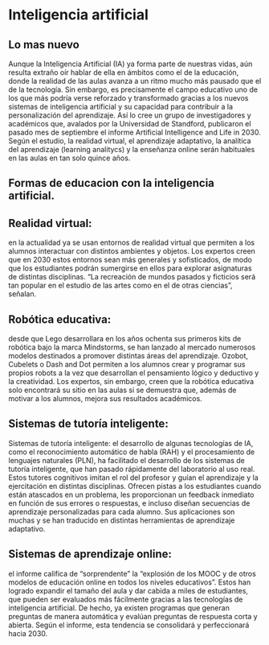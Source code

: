 # Inteligencia artificial
## Lo mas nuevo
Aunque la Inteligencia Artificial (IA) ya forma parte de nuestras vidas, aún resulta extraño oír hablar de ella en ámbitos como el de la educación, donde la realidad de las aulas avanza a un ritmo mucho más pausado que el de la tecnología. Sin embargo, es precisamente el campo educativo uno de los que más podría verse reforzado y transformado gracias a los nuevos sistemas de inteligencia artificial y su capacidad para contribuir a la personalización del aprendizaje. Así lo cree un grupo de investigadores y académicos que, avalados por la Universidad de Standford, publicaron el pasado mes de septiembre el informe Artificial Intelligence and Life in 2030. Según el estudio, la realidad virtual, el aprendizaje adaptativo, la analítica del aprendizaje (learning analitycs) y la enseñanza online serán habituales en las aulas en tan solo quince años.
## Formas de educacion con la inteligencia artificial.
## Realidad virtual: 
en la actualidad ya se usan entornos de realidad virtual que permiten a los alumnos interactuar con distintos ambientes y objetos. Los expertos creen que en 2030 estos entornos sean más generales y sofisticados, de modo que los estudiantes podrán sumergirse en ellos para explorar asignaturas de distintas disciplinas. “La recreación de mundos pasados y ficticios será tan popular en el estudio de las artes como en el de otras ciencias”, señalan.
## Robótica educativa: 
desde que Lego desarrollara en los años ochenta sus primeros kits de robótica bajo la marca Mindstorms, se han lanzado al mercado numerosos modelos destinados a promover distintas áreas del aprendizaje. Ozobot, Cubelets o Dash and Dot permiten a los alumnos crear y programar sus propios robots a la vez que desarrollan el pensamiento lógico y deductivo y la creatividad. Los expertos, sin embargo, creen que la robótica educativa solo encontrará su sitio en las aulas si se demuestra que, además de motivar a los alumnos, mejora sus resultados académicos.
## Sistemas de tutoría inteligente:
Sistemas de tutoría inteligente: el desarrollo de algunas tecnologías de IA, como el reconocimiento automático de habla (RAH) y el procesamiento de lenguajes naturales (PLN), ha facilitado el desarrollo de los sistemas de tutoría inteligente, que han pasado rápidamente del laboratorio al uso real. Estos tutores cognitivos imitan el rol del profesor y guían el aprendizaje y la ejercitación en distintas disciplinas. Ofrecen pistas a los estudiantes cuando están atascados en un problema, les proporcionan un feedback inmediato en función de sus errores o respuestas, e incluso diseñan secuencias de aprendizaje personalizadas para cada alumno. Sus aplicaciones son muchas y se han traducido en distintas herramientas de aprendizaje adaptativo.
## Sistemas de aprendizaje online: 
el informe califica de “sorprendente” la “explosión de los MOOC y de otros modelos de educación online en todos los niveles educativos”. Estos han logrado expandir el tamaño del aula y dar cabida a miles de estudiantes, que pueden ser evaluados más fácilmente gracias a las tecnologías de inteligencia artificial. De hecho, ya existen programas que generan preguntas de manera automática y evalúan preguntas de respuesta corta y abierta. Según el informe, esta tendencia se consolidará y perfeccionará hacia 2030.
